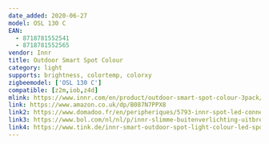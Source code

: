 ```yaml
---
date_added: 2020-06-27
model: OSL 130 C
EAN: 
  - 8718781552541
  - 8718781552565
vendor: Innr
title: Outdoor Smart Spot Colour
category: light
supports: brightness, colortemp, colorxy
zigbeemodel: ['OSL 130 C']
compatible: [z2m,iob,z4d]
mlink: https://www.innr.com/en/product/outdoor-smart-spot-colour-3pack/
link: https://www.amazon.co.uk/dp/B087N7PPX8
link2: https://www.domadoo.fr/en/peripheriques/5793-innr-spot-led-connecte-pour-jardin-couleur-et-blanc-zigbee-8718781552541.html
link3: https://www.bol.com/nl/nl/p/innr-slimme-buitenverlichting-uitbreiding-spot-color-werkt-met-philips-hue-16-miljoen-kleuren-en-alle-wittinten-zigbee-smart-outdoor-spot-dimbaar-en-tunable/9300000001640330/
link4: https://www.tink.de/innr-smart-outdoor-spot-light-colour-led-spot
---
```


